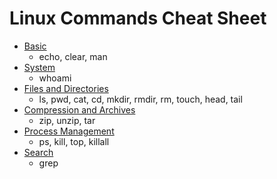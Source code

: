 # Linux Commands Cheat Sheet

* [Basic](/Basic.md)
  * echo, clear, man
* [System](/System.md)
  * whoami
* [Files and Directories](/Files_and_Directories.md)
  * ls, pwd, cat, cd, mkdir, rmdir, rm, touch, head, tail
* [Compression and Archives](/Compression_and_Archives.md)
  * zip, unzip, tar
* [Process Management](/Process_Management.md)
  * ps, kill, top, killall
* [Search](/Search.md)
  * grep
